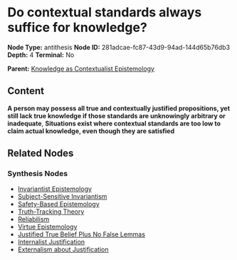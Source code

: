 # Do contextual standards always suffice for knowledge?

**Node Type:** antithesis
**Node ID:** 281adcae-fc87-43d9-94ad-144d65b76db3
**Depth:** 4
**Terminal:** No

**Parent:** [Knowledge as Contextualist Epistemology](knowledge-as-contextualist-epistemology-synthesis-7562c23c-c04b-4a9c-907c-2443c8ba46ef.md)

## Content

**A person may possess all true and contextually justified propositions, yet still lack true knowledge if those standards are unknowingly arbitrary or inadequate**, **Situations exist where contextual standards are too low to claim actual knowledge, even though they are satisfied**

## Related Nodes

### Synthesis Nodes

- [Invariantist Epistemology](invariantist-epistemology-synthesis-c9aedfcb-7675-417f-8eb3-883d7a130150.md)
- [Subject-Sensitive Invariantism](subject-sensitive-invariantism-synthesis-51ee03f7-4346-44a3-9c11-01308ae6ed1e.md)
- [Safety-Based Epistemology](safety-based-epistemology-synthesis-38d0df84-6649-4f28-a502-2505fde7ad9f.md)
- [Truth-Tracking Theory](truth-tracking-theory-synthesis-6dee0785-2f25-4d4d-b8e2-ea6750398f1b.md)
- [Reliabilism](reliabilism-synthesis-82b14206-ede5-46c0-836b-ec5f1a184f4d.md)
- [Virtue Epistemology](virtue-epistemology-synthesis-ce39b3e3-7853-4a3e-ad67-c6d83d75a14c.md)
- [Justified True Belief Plus No False Lemmas](justified-true-belief-plus-no-false-lemmas-synthesis-3fe5df6d-e2d1-4ef6-8f58-3d434dbc1802.md)
- [Internalist Justification](internalist-justification-synthesis-f5bc366f-463e-4719-afe6-d3903649d836.md)
- [Externalism about Justification](externalism-about-justification-synthesis-5bace2dd-a4eb-446f-9d53-e210e69512b1.md)
